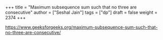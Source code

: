 +++
title = "Maximum subsequence sum such that no three are consecutive"
author = ["Seshal Jain"]
tags = ["dp"]
draft = false
weight = 2374
+++

<https://www.geeksforgeeks.org/maximum-subsequence-sum-such-that-no-three-are-consecutive/>
